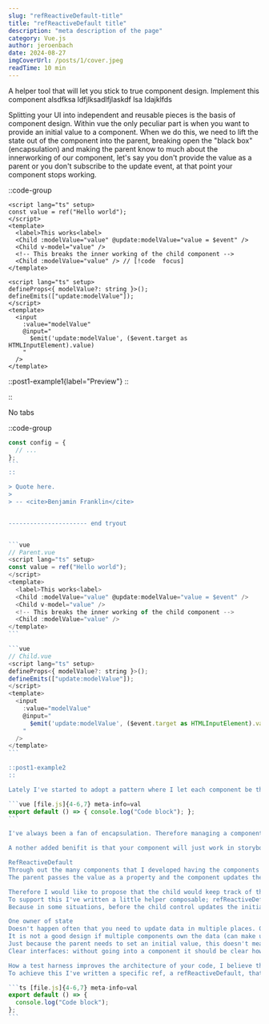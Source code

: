 ```yaml
---
slug: "refReactiveDefault-title"
title: "refReactiveDefault title"
description: "meta description of the page"
category: Vue.js
author: jeroenbach
date: 2024-08-27
imgCoverUrl: /posts/1/cover.jpeg
readTime: 10 min
---
```


A helper tool that will let you stick to true component design. Implement this component alsdfksa ldfjlksadlfjlaskdf lsa ldajklfds

<!--more-->

Splitting your UI into independent and reusable pieces is the basis of component design. Within vue the only peculiar part is when you want to provide an initial value to a component. When we do this, we need to lift the state out of the component into the parent, breaking open the "black box" (encapsulation) and making the parent know to much about the innerworking of our component, let's say you don't provide the value as a parent or you don't subscribe to the update event, at that point your component stops working.

::code-group

```vue [Parent.vue]
<script lang="ts" setup>
const value = ref("Hello world");
</script>
<template>
  <label>This works<label>
  <Child :modelValue="value" @update:modelValue="value = $event" />
  <Child v-model="value" />
  <!-- This breaks the inner working of the child component -->
  <Child :modelValue="value" /> // [!code  focus]
</template>
```

```vue [Child.vue]
<script lang="ts" setup>
defineProps<{ modelValue?: string }>();
defineEmits(["update:modelValue"]);
</script>
<template>
  <input
    :value="modelValue"
    @input="
      $emit('update:modelValue', ($event.target as HTMLInputElement).value)
    "
  />
</template>
```

::post1-example1{label="Preview"}
::

::

No tabs

::code-group

````js [config.js]
const config = {
  // ...
};
```
::

> Quote here.
>
> -- <cite>Benjamin Franklin</cite>


---------------------- end tryout


```vue
// Parent.vue
<script lang="ts" setup>
const value = ref("Hello world");
</script>
<template>
  <label>This works<label>
  <Child :modelValue="value" @update:modelValue="value = $event" />
  <Child v-model="value" />
  <!-- This breaks the inner working of the child component -->
  <Child :modelValue="value" />
</template>
```

```vue
// Child.vue
<script lang="ts" setup>
defineProps<{ modelValue?: string }>();
defineEmits(["update:modelValue"]);
</script>
<template>
  <input
    :value="modelValue"
    @input="
      $emit('update:modelValue', ($event.target as HTMLInputElement).value)
    "
  />
</template>
```

::post1-example2
::

Lately I've started to adopt a pattern where I let each component be the owner of it's state, only updating the parent when needed.

```vue [file.js]{4-6,7} meta-info=val
export default () => { console.log("Code block"); };
```

I've always been a fan of encapsulation. Therefore managing a components state in the parent always felt a bit odd to me.

A nother added benifit is that your component will just work in storybook.

RefReactiveDefault
Through out the many components that I developed having the components state managed by its parent always felt a bit odd to me.
The parent passes the value as a property and the component updates the parent of any changes. Although the value is clearly the responsibility of the child, the parent is the one taking care of it.

Therefore I would like to propose that the child would keep track of the value and the parent can set an initial value and can receive updates, but even without all this wired up the component can still function independently.
To support this I've written a little helper composable; refReactiveDefault.
Because in some situations, before the child control updates the initial value, the initial value can still change (for example when it is collected from an API).

One owner of state
Doesn't happen often that you need to update data in multiple places. Often it goes like this: one place for the initial data and then the child takes over. If not then you also don't need a v-model or update emit and is the value just a property.
It is not a good design if multiple components own the data (can make updates to it). 
Just because the parent needs to set an initial value, this doesn't mean it should own the state.
Clear interfaces: without going into a component it should be clear how it works

How a test harness improves the architecture of your code, I believe that putting your component in storybook achieves the same. This alone shows already that it is weird that a parent needs to know about the inner working of the component (providing it a value and subscribing to its event). A much better design I find that the component manages its own state, independently on whether the parent provides a value or wants to know whether the value has been updated. It can do those things, but the component works just as fine without. 
To achieve this I've written a specific ref, a refReactiveDefault, that can receive a default value and will return this default value until it's value is modified, as of then a deep clone is made and updated. Now at the moment the default changes, the value is reset again.

```ts [file.js]{4-6,7} meta-info=val
export default () => {
  console.log("Code block");
};
```
````

